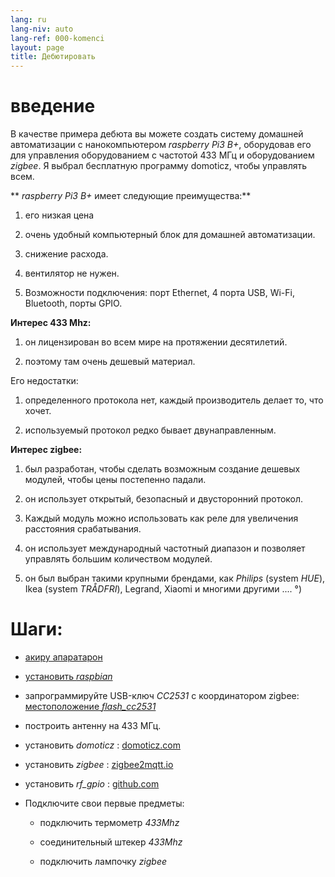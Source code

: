 ```yaml
---
lang: ru
lang-niv: auto
lang-ref: 000-komenci
layout: page
title: Дебютировать
---
```


# введение
В качестве примера дебюта вы можете создать систему домашней автоматизации с нанокомпьютером _raspberry Pi3 B+_, оборудовав его для управления оборудованием с частотой 433 МГц и оборудованием _zigbee_. Я выбрал бесплатную программу domoticz, чтобы управлять всем.

** _raspberry Pi3 B+_ имеет следующие преимущества:**

 1. его низкая цена


 2. очень удобный компьютерный блок для домашней автоматизации.


 3. снижение расхода.


 4. вентилятор не нужен.


 5. Возможности подключения: порт Ethernet, 4 порта USB, Wi-Fi, Bluetooth, порты GPIO.




**Интерес 433 Mhz:**

 1. он лицензирован во всем мире на протяжении десятилетий.


 2. поэтому там очень дешевый материал.



 
Его недостатки:

 1. определенного протокола нет, каждый производитель делает то, что хочет.


 2. используемый протокол редко бывает двунаправленным.




**Интерес zigbee:**

 1. был разработан, чтобы сделать возможным создание дешевых модулей, чтобы цены постепенно падали.


 1. он использует открытый, безопасный и двусторонний протокол.


 1. Каждый модуль можно использовать как реле для увеличения расстояния срабатывания.


 1. он использует международный частотный диапазон и позволяет управлять большим количеством модулей.


 1. он был выбран такими крупными брендами, как _Philips_ (system _HUE_), Ikea (system _TRÅDFRI_), Legrand, Xiaomi и многими другими .... °)




# Шаги:

* [акиру апаратарон](_posts/2020-08-31-aparataro.md)


* [установить _raspbian_](_posts/2020-12-22-instali_raspbian.md)


* запрограммируйте USB-ключ _CC2531_  с координатором zigbee: [ местоположение _flash_cc2531_](https://jmichault.github.io/flash_cc2531-dok/)


* построить антенну на 433 МГц.


* установить _domoticz_ : [domoticz.com](https://www.domoticz.com/wiki/Raspberry_Pi)
  


* установить _zigbee_ : [zigbee2mqtt.io](https://www.zigbee2mqtt.io/getting_started/running_zigbee2mqtt.html)


* установить _rf_gpio_ : [github.com](https://github.com/jmichault/rf_gpio/blob/master/LeguMin.md)
  


* Подключите свои первые предметы:  


  * подключить термометр _433Mhz_


  * соединительный штекер _433Mhz_


  * подключить лампочку _zigbee_




